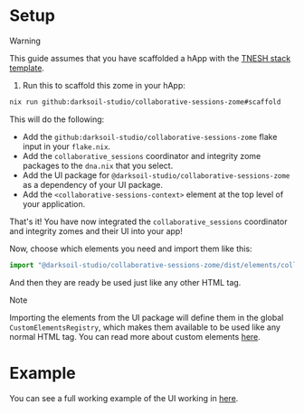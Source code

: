 # Setup

> [!WARNING]
> This guide assumes that you have scaffolded a hApp with the [TNESH stack template](https://darksoil.studio/tnesh-stack).

1. Run this to scaffold this zome in your hApp:

```bash
nix run github:darksoil-studio/collaborative-sessions-zome#scaffold
```

This will do the following:
  - Add the `github:darksoil-studio/collaborative-sessions-zome` flake input in your `flake.nix`.
  - Add the `collaborative_sessions` coordinator and integrity zome packages to the `dna.nix` that you select.
  - Add the UI package for `@darksoil-studio/collaborative-sessions-zome` as a dependency of your UI package.
  - Add the `<collaborative-sessions-context>` element at the top level of your application.

That's it! You have now integrated the `collaborative_sessions` coordinator and integrity zomes and their UI into your app!

Now, choose which elements you need and import them like this:

```js
import "@darksoil-studio/collaborative-sessions-zome/dist/elements/collaborative-sessions-context.js";
```

And then they are ready be used just like any other HTML tag. 

> [!NOTE]
> Importing the elements from the UI package will define them in the global `CustomElementsRegistry`, which makes them available to be used like any normal HTML tag. You can read more about custom elements [here](https://darksoil.studio/tnesh-stack/guides/custom-elements).

# Example

You can see a full working example of the UI working in [here](https://github.com/darksoil-studio/collaborative-sessions-zome/blob/main/ui/demo/index.html).

